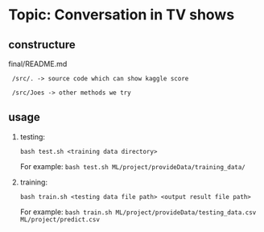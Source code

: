 # Topic: Conversation in TV shows

## constructure
final/README.md

     /src/. -> source code which can show kaggle score

     /src/Joes -> other methods we try
     
## usage
1. testing:

	`bash test.sh <training data directory>`

	For example:
	`bash test.sh ML/project/provideData/training_data/`

2. training:

	`bash train.sh <testing data file path> <output result file path>`

	For example:
	`bash train.sh ML/project/provideData/testing_data.csv ML/project/predict.csv`



